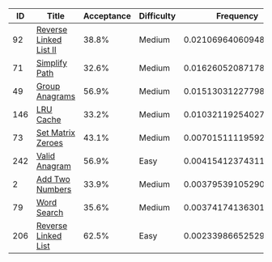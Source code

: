 |ID|Title|Acceptance|Difficulty|Frequency|
|----|-----|----|---|---|
|92|[Reverse Linked List II]( https://leetcode.com/problems/reverse-linked-list-ii)|38.8%|Medium|0.021069640609489525|
|71|[Simplify Path]( https://leetcode.com/problems/simplify-path)|32.6%|Medium|0.016260520871780308|
|49|[Group Anagrams]( https://leetcode.com/problems/group-anagrams)|56.9%|Medium|0.01513031227798415|
|146|[LRU Cache]( https://leetcode.com/problems/lru-cache)|33.2%|Medium|0.010321192540274932|
|73|[Set Matrix Zeroes]( https://leetcode.com/problems/set-matrix-zeroes)|43.1%|Medium|0.0070151111959223245|
|242|[Valid Anagram]( https://leetcode.com/problems/valid-anagram)|56.9%|Easy|0.004154123743115972|
|2|[Add Two Numbers]( https://leetcode.com/problems/add-two-numbers)|33.9%|Medium|0.00379539105290024|
|79|[Word Search]( https://leetcode.com/problems/word-search)|35.6%|Medium|0.003741741363018696|
|206|[Reverse Linked List]( https://leetcode.com/problems/reverse-linked-list)|62.5%|Easy|0.0023398665252948926|
